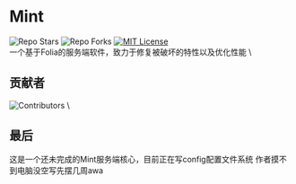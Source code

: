 # Mint

![Repo Stars](https://shields.io/github/stars/MenthaMC/Mint?style=flat-square)
![Repo Forks](https://shields.io/github/forks/MenthaMC/Mint?style=flat-square)
[![MIT License](https://img.shields.io/github/license/MenthaMC/Mint?style=flat-square)](LICENSE) \
一个基于Folia的服务端软件，致力于修复被破坏的特性以及优化性能 \

## 贡献者
![Contributors](https://contrib.rocks/image?repo=MenthaMC/Mint) \

## 最后
这是一个还未完成的Mint服务端核心，目前正在写config配置文件系统
作者摸不到电脑没空写先摆几周awa
